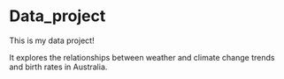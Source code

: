 # Data_project

This is my data project!

It explores the relationships between weather and climate change trends and birth rates in Australia.